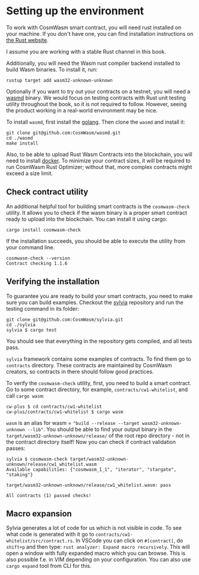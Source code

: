 # Setting up the environment

To work with CosmWasm smart contract, you will need rust installed on your
machine. If you don't have one, you can find installation instructions on [the
Rust website](https://www.rust-lang.org/tools/install).

I assume you are working with a stable Rust channel in this book.

Additionally, you will need the Wasm rust compiler backend installed to build
Wasm binaries. To install it, run:

```
rustup target add wasm32-unknown-unknown
```

Optionally if you want to try out your contracts on a testnet, you will need a
[wasmd](https://github.com/CosmWasm/wasmd) binary. We would focus on testing
contracts with Rust unit testing utility throughout the book, so it is not
required to follow. However, seeing the product working in a real-world
environment may be nice.

To install `wasmd`, first install the [golang](https://github.com/golang/go/wiki#working-with-go). Then
clone the `wasmd` and install it:

```
git clone git@github.com:CosmWasm/wasmd.git
cd ./wasmd
make install
```

Also, to be able to upload Rust Wasm Contracts into the blockchain, you will need
to install [docker](https://www.docker.com/). To minimize your contract sizes,
it will be required to run CosmWasm Rust Optimizer; without that, more complex
contracts might exceed a size limit.

## Check contract utility

An additional helpful tool for building smart contracts is the `cosmwasm-check`
utility. It allows you to check if the wasm binary is a proper smart contract
ready to upload into the blockchain. You can install it using cargo:

```
cargo install cosmwasm-check
```

If the installation succeeds, you should be able to execute the utility from your command line.

```
cosmwasm-check --version
Contract checking 1.1.6
```

## Verifying the installation

To guarantee you are ready to build your smart contracts, you need to make sure you can build examples.
Checkout the [sylvia](https://github.com/CosmWasm/sylvia) repository and run the testing command in
its folder:

```
git clone git@github.com:CosmWasm/sylvia.git
cd ./sylvia
sylvia $ cargo test
```

You should see that everything in the repository gets compiled, and all tests pass.

`sylvia` framework contains some examples of contracts. To find them go to `contracts` directory.
These contracts are maintained by CosmWasm creators, so contracts in there should follow good practices.

To verify the `cosmwasm-check` utility, first, you need to build a smart contract. Go to some contract
directory, for example, `contracts/cw1-whitelist`, and call `cargo wasm`:

```
cw-plus $ cd contracts/cw1-whitelist
cw-plus/contracts/cw1-whitelist $ cargo wasm
```

`wasm` is an alias for wasm = `"build --release --target wasm32-unknown-unknown --lib"`.
You should be able to find your output binary in the `target/wasm32-unknown-unknown/release/`
of the root repo directory - not in the contract directory itself! Now you can check if contract
validation passes:

```
sylvia $ cosmwasm-check target/wasm32-unknown-unknown/release/cw1_whitelist.wasm
Available capabilities: {"cosmwasm_1_1", "iterator", "stargate", "staking"}

target/wasm32-unknown-unknown/release/cw1_whitelist.wasm: pass

All contracts (1) passed checks!
```

## Macro expansion

Sylvia generates a lot of code for us which is not visible in code. To see what code is generated with it go to `contracts/cw1-whitelist/src/contract.rs`. In VSCode you can click on `#[contract]`, do `shift+p` and then type: `rust analyzer: Expand macro recursively`. This will open a window with fully expanded macro which you can browse. This is also possible f.e. in VIM depending on your configuration.
You can also use `cargo expand` tool from CLI for this.
